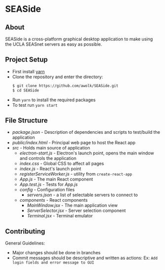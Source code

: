 # SEASide
## About
SEASide is a cross-platform graphical desktop application to make using
the UCLA SEASnet servers as easy as possible.

## Project Setup
- First install [yarn](https://yarnpkg.com/)
- Clone the repository and enter the directory:
  ```sh
  $ git clone https://github.com/awolk/SEASide.git
  $ cd SEASide
  ```
- Run `yarn` to install the required packages
- To test run `yarn start`

## File Structure
- *package.json* - Description of dependencies and scripts to
  test/build the application
- *public/index.html* - Principal web page to host the React app
- *src* - Holds main source of application
    - *electron-start.js* - Electron's launch point, opens the main
      window and controls the application
    - *index.css* - Global CSS to affect all pages
    - *index.js* - React's launch point
    - *registerServiceWorker.js* - utility from `create-react-app`
    - *App.js* - The main React component
    - *App.test.js* - Tests for *App.js*
    - *config* - Configuration files
        - *servers.json* - a list of selectable servers to connect to
    - *components* - React components
        - *MainWindow.jsx* - The main application view
        - *ServerSelector.jsx* - Server selection component
        - *Terminal.jsx* - Terminal emulator

## Contributing
General Guidelines:
* Major changes should be done in branches
* Commit messages should be descriptive and written as actions:
  Ex: `Add login fields and error message to GUI`
